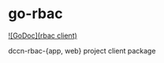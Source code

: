 # go-rbac
[![GoDoc](rbac client)](https://godoc.org/github.com/Ankr-network/go-rbac)

dccn-rbac-{app, web} project  client package
